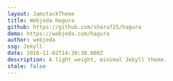 ```yaml
---
layout: JamstackTheme
title: Webjeda Hagura
github: https://github.com/sharu725/hagura
demo: https://webjeda.com/hagura
author: webjeda
ssg: Jekyll
date: 2016-11-02T14:30:30.000Z
description: A light weight, minimal Jekyll theme.
stale: false
---
```

